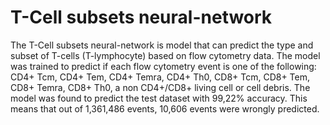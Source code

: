 # T-Cell subsets neural-network
The T-Cell subsets neural-network is model that can predict the type and subset of T-cells (T-lymphocyte) based on flow cytometry data.
The model was trained to predict if each flow cytometry event is one of the following: CD4+ Tcm, CD4+ Tem, CD4+ Temra, CD4+ Th0, CD8+ Tcm, CD8+ Tem, CD8+ Temra, CD8+ Th0, a non CD4+/CD8+ living cell or cell debris.
The model was found to predict the test dataset with 99,22% accuracy. 
This means that out of 1,361,486 events, 10,606 events were wrongly predicted.
